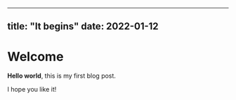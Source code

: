 
---
title: "It begins"
date: 2022-01-12
---

# Welcome

**Hello world**, this is my first blog post.

I hope you like it!
